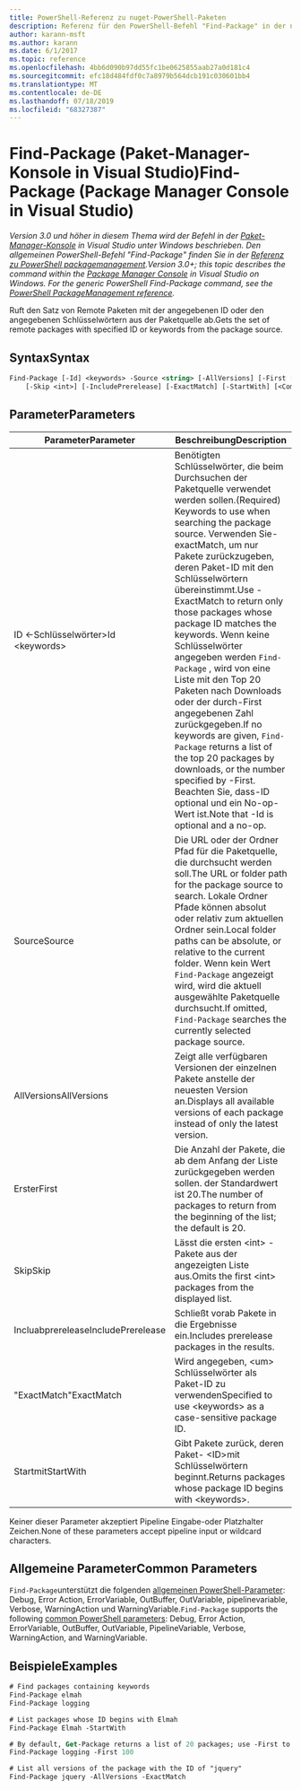 ```yaml
---
title: PowerShell-Referenz zu nuget-PowerShell-Paketen
description: Referenz für den PowerShell-Befehl "Find-Package" in der nuget-Paket-Manager-Konsole in Visual Studio.
author: karann-msft
ms.author: karann
ms.date: 6/1/2017
ms.topic: reference
ms.openlocfilehash: 4bb6d090b97dd55fc1be0625855aab27a0d181c4
ms.sourcegitcommit: efc18d484fdf0c7a8979b564dcb191c030601bb4
ms.translationtype: MT
ms.contentlocale: de-DE
ms.lasthandoff: 07/18/2019
ms.locfileid: "68327387"
---
```

# <a name="find-package-package-manager-console-in-visual-studio"></a><span data-ttu-id="18e1f-103">Find-Package (Paket-Manager-Konsole in Visual Studio)</span><span class="sxs-lookup"><span data-stu-id="18e1f-103">Find-Package (Package Manager Console in Visual Studio)</span></span>

<span data-ttu-id="18e1f-104">*Version 3.0 und höher in diesem Thema wird der Befehl in der [Paket-Manager-Konsole](../../consume-packages/install-use-packages-powershell.md) in Visual Studio unter Windows beschrieben. Den allgemeinen PowerShell-Befehl "Find-Package" finden Sie in der [Referenz zu PowerShell packagemanagement](/powershell/module/packagemanagement/?view=powershell-6).*</span><span class="sxs-lookup"><span data-stu-id="18e1f-104">*Version 3.0+; this topic describes the command within the [Package Manager Console](../../consume-packages/install-use-packages-powershell.md) in Visual Studio on Windows. For the generic PowerShell Find-Package command, see the [PowerShell PackageManagement reference](/powershell/module/packagemanagement/?view=powershell-6).*</span></span>

<span data-ttu-id="18e1f-105">Ruft den Satz von Remote Paketen mit der angegebenen ID oder den angegebenen Schlüsselwörtern aus der Paketquelle ab.</span><span class="sxs-lookup"><span data-stu-id="18e1f-105">Gets the set of remote packages with specified ID or keywords from the package source.</span></span>

## <a name="syntax"></a><span data-ttu-id="18e1f-106">Syntax</span><span class="sxs-lookup"><span data-stu-id="18e1f-106">Syntax</span></span>

```ps
Find-Package [-Id] <keywords> -Source <string> [-AllVersions] [-First [<int>]]
    [-Skip <int>] [-IncludePrerelease] [-ExactMatch] [-StartWith] [<CommonParameters>]
```

## <a name="parameters"></a><span data-ttu-id="18e1f-107">Parameter</span><span class="sxs-lookup"><span data-stu-id="18e1f-107">Parameters</span></span>

| <span data-ttu-id="18e1f-108">Parameter</span><span class="sxs-lookup"><span data-stu-id="18e1f-108">Parameter</span></span> | <span data-ttu-id="18e1f-109">Beschreibung</span><span class="sxs-lookup"><span data-stu-id="18e1f-109">Description</span></span> |
| --- | --- |
| <span data-ttu-id="18e1f-110">ID &lt;-Schlüsselwörter&gt;</span><span class="sxs-lookup"><span data-stu-id="18e1f-110">Id &lt;keywords&gt;</span></span> | <span data-ttu-id="18e1f-111">Benötigten Schlüsselwörter, die beim Durchsuchen der Paketquelle verwendet werden sollen.</span><span class="sxs-lookup"><span data-stu-id="18e1f-111">(Required) Keywords to use when searching the package source.</span></span> <span data-ttu-id="18e1f-112">Verwenden Sie-exactMatch, um nur Pakete zurückzugeben, deren Paket-ID mit den Schlüsselwörtern übereinstimmt.</span><span class="sxs-lookup"><span data-stu-id="18e1f-112">Use -ExactMatch to return only those packages whose package ID matches the keywords.</span></span> <span data-ttu-id="18e1f-113">Wenn keine Schlüsselwörter angegeben werden `Find-Package` , wird von eine Liste mit den Top 20 Paketen nach Downloads oder der durch-First angegebenen Zahl zurückgegeben.</span><span class="sxs-lookup"><span data-stu-id="18e1f-113">If no keywords are given, `Find-Package` returns a list of the top 20 packages by downloads, or the number specified by -First.</span></span> <span data-ttu-id="18e1f-114">Beachten Sie, dass-ID optional und ein No-op-Wert ist.</span><span class="sxs-lookup"><span data-stu-id="18e1f-114">Note that -Id is optional and a no-op.</span></span> |
| <span data-ttu-id="18e1f-115">Source</span><span class="sxs-lookup"><span data-stu-id="18e1f-115">Source</span></span> | <span data-ttu-id="18e1f-116">Die URL oder der Ordner Pfad für die Paketquelle, die durchsucht werden soll.</span><span class="sxs-lookup"><span data-stu-id="18e1f-116">The URL or folder path for the package source to search.</span></span> <span data-ttu-id="18e1f-117">Lokale Ordner Pfade können absolut oder relativ zum aktuellen Ordner sein.</span><span class="sxs-lookup"><span data-stu-id="18e1f-117">Local folder paths can be absolute, or relative to the current folder.</span></span> <span data-ttu-id="18e1f-118">Wenn kein Wert `Find-Package` angezeigt wird, wird die aktuell ausgewählte Paketquelle durchsucht.</span><span class="sxs-lookup"><span data-stu-id="18e1f-118">If omitted, `Find-Package` searches the currently selected package source.</span></span> |
| <span data-ttu-id="18e1f-119">AllVersions</span><span class="sxs-lookup"><span data-stu-id="18e1f-119">AllVersions</span></span> | <span data-ttu-id="18e1f-120">Zeigt alle verfügbaren Versionen der einzelnen Pakete anstelle der neuesten Version an.</span><span class="sxs-lookup"><span data-stu-id="18e1f-120">Displays all available versions of each package instead of only the latest version.</span></span> |
| <span data-ttu-id="18e1f-121">Erster</span><span class="sxs-lookup"><span data-stu-id="18e1f-121">First</span></span> | <span data-ttu-id="18e1f-122">Die Anzahl der Pakete, die ab dem Anfang der Liste zurückgegeben werden sollen. der Standardwert ist 20.</span><span class="sxs-lookup"><span data-stu-id="18e1f-122">The number of packages to return from the beginning of the list; the default is 20.</span></span> |
| <span data-ttu-id="18e1f-123">Skip</span><span class="sxs-lookup"><span data-stu-id="18e1f-123">Skip</span></span> | <span data-ttu-id="18e1f-124">Lässt die ersten &lt;int&gt; -Pakete aus der angezeigten Liste aus.</span><span class="sxs-lookup"><span data-stu-id="18e1f-124">Omits the first &lt;int&gt; packages from the displayed list.</span></span>  |
| <span data-ttu-id="18e1f-125">Incluabprerelease</span><span class="sxs-lookup"><span data-stu-id="18e1f-125">IncludePrerelease</span></span> | <span data-ttu-id="18e1f-126">Schließt vorab Pakete in die Ergebnisse ein.</span><span class="sxs-lookup"><span data-stu-id="18e1f-126">Includes prerelease packages in the results.</span></span> |
| <span data-ttu-id="18e1f-127">"ExactMatch"</span><span class="sxs-lookup"><span data-stu-id="18e1f-127">ExactMatch</span></span> | <span data-ttu-id="18e1f-128">Wird angegeben, &lt;um&gt; Schlüsselwörter als Paket-ID zu verwenden</span><span class="sxs-lookup"><span data-stu-id="18e1f-128">Specified to use &lt;keywords&gt; as a case-sensitive package ID.</span></span> |
| <span data-ttu-id="18e1f-129">Startmit</span><span class="sxs-lookup"><span data-stu-id="18e1f-129">StartWith</span></span> | <span data-ttu-id="18e1f-130">Gibt Pakete zurück, deren Paket- &lt;ID&gt;mit Schlüsselwörtern beginnt.</span><span class="sxs-lookup"><span data-stu-id="18e1f-130">Returns packages whose package ID begins with &lt;keywords&gt;.</span></span> |

<span data-ttu-id="18e1f-131">Keiner dieser Parameter akzeptiert Pipeline Eingabe-oder Platzhalter Zeichen.</span><span class="sxs-lookup"><span data-stu-id="18e1f-131">None of these parameters accept pipeline input or wildcard characters.</span></span>

## <a name="common-parameters"></a><span data-ttu-id="18e1f-132">Allgemeine Parameter</span><span class="sxs-lookup"><span data-stu-id="18e1f-132">Common Parameters</span></span>

<span data-ttu-id="18e1f-133">`Find-Package`unterstützt die folgenden [allgemeinen PowerShell-Parameter](http://go.microsoft.com/fwlink/?LinkID=113216): Debug, Error Action, ErrorVariable, OutBuffer, OutVariable, pipelinevariable, Verbose, WarningAction und WarningVariable.</span><span class="sxs-lookup"><span data-stu-id="18e1f-133">`Find-Package` supports the following [common PowerShell parameters](http://go.microsoft.com/fwlink/?LinkID=113216): Debug, Error Action, ErrorVariable, OutBuffer, OutVariable, PipelineVariable, Verbose, WarningAction, and WarningVariable.</span></span>

## <a name="examples"></a><span data-ttu-id="18e1f-134">Beispiele</span><span class="sxs-lookup"><span data-stu-id="18e1f-134">Examples</span></span>

```ps
# Find packages containing keywords
Find-Package elmah
Find-Package logging

# List packages whose ID begins with Elmah
Find-Package Elmah -StartWith

# By default, Get-Package returns a list of 20 packages; use -First to show more
Find-Package logging -First 100

# List all versions of the package with the ID of "jquery"
Find-Package jquery -AllVersions -ExactMatch
```
